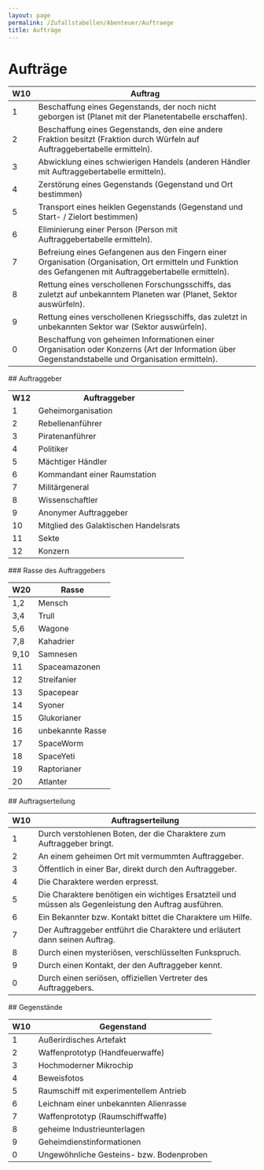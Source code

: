```yaml
---
layout: page
permalink: /Zufallstabellen/Abenteuer/Auftraege
title: Aufträge
---
```


# Aufträge

<table>
<thead>
<tr><th>W10</th><th>Auftrag</th></tr>
</thead>
<tbody>
<tr><td>1</td><td>Beschaffung eines Gegenstands, der noch nicht geborgen ist (Planet mit der Planetentabelle erschaffen).</td></tr>
<tr><td>2</td><td>Beschaffung eines Gegenstands, den eine andere Fraktion besitzt (Fraktion durch Würfeln auf Auftraggebertabelle ermitteln).</td></tr>
<tr><td>3</td><td>Abwicklung eines schwierigen Handels (anderen Händler mit Auftraggebertabelle ermitteln).</td></tr>
<tr><td>4</td><td>Zerstörung eines Gegenstands (Gegenstand und Ort bestimmen)</td></tr>
<tr><td>5</td><td>Transport eines heiklen Gegenstands (Gegenstand und Start- / Zielort bestimmen)</td></tr>
<tr><td>6</td><td>Eliminierung einer Person (Person mit Auftraggebertabelle ermitteln).</td></tr>
<tr><td>7</td><td>Befreiung eines Gefangenen aus den Fingern einer Organisation (Organisation, Ort ermitteln und Funktion des Gefangenen mit Auftraggebertabelle ermitteln).</td></tr>
<tr><td>8</td><td>Rettung eines verschollenen Forschungsschiffs, das zuletzt auf unbekanntem Planeten war (Planet, Sektor auswürfeln).</td></tr>
<tr><td>9</td><td>Rettung eines verschollenen Kriegsschiffs, das zuletzt in unbekannten Sektor war (Sektor auswürfeln).</td></tr>
<tr><td>0</td><td>Beschaffung von geheimen Informationen einer Organisation oder Konzerns (Art der Information über Gegenstandstabelle und Organisation ermitteln).</td></tr>
</tbody>
</table>
## Auftraggeber

<table>
<tbody>
<tr><th>W12</th><th>Auftraggeber</th></tr>
<tr><td>1</td><td>Geheimorganisation</td></tr>
<tr><td>2</td><td>Rebellenanführer</td></tr>
<tr><td>3</td><td>Piratenanführer</td></tr>
<tr><td>4</td><td>Politiker</td></tr>
<tr><td>5</td><td>Mächtiger Händler</td></tr>
<tr><td>6</td><td>Kommandant einer Raumstation</td></tr>
<tr><td>7</td><td>Militärgeneral</td></tr>
<tr><td>8</td><td>Wissenschaftler</td></tr>
<tr><td>9</td><td>Anonymer Auftraggeber</td></tr>
<tr><td>10</td><td>Mitglied des Galaktischen Handelsrats</td></tr>
<tr><td>11</td><td>Sekte</td></tr>
<tr><td>12</td><td>Konzern</td></tr>
</tbody>
</table>
### Rasse des Auftraggebers

<table>
<thead>
<tr><th>W20</th><th>Rasse</th></tr>
</thead>
<tbody>
<tr><td>1,2</td><td>Mensch</td></tr>
<tr><td>3,4</td><td>Trull</td></tr>
<tr><td>5,6</td><td>Wagone</td></tr>
<tr><td>7,8</td><td>Kahadrier</td></tr>
<tr><td>9,10</td><td>Samnesen</td></tr>
<tr><td>11</td><td>Spaceamazonen</td></tr>
<tr><td>12</td><td>Streifanier</td></tr>
<tr><td>13</td><td>Spacepear</td></tr>
<tr><td>14</td><td>Syoner</td></tr>
<tr><td>15</td><td>Glukorianer</td></tr>
<tr><td>16</td><td>unbekannte Rasse</td></tr>
<tr><td>17</td><td>SpaceWorm</td></tr>
<tr><td>18</td><td>SpaceYeti</td></tr>
<tr><td>19</td><td>Raptorianer</td></tr>
<tr><td>20</td><td>Atlanter</td></tr>
</tbody>
</table>
## Auftragserteilung

<table>
<thead>
<tr><th>W10</th><th>Auftragserteilung</th></tr>
</thead>
<tbody>
<tr><td>1</td><td>Durch verstohlenen Boten, der die Charaktere zum Auftraggeber bringt.</td></tr>
<tr><td>2</td><td>An einem geheimen Ort mit vermummten Auftraggeber.</td></tr>
<tr><td>3</td><td>Öffentlich in einer Bar, direkt durch den Auftraggeber.</td></tr>
<tr><td>4</td><td>Die Charaktere werden erpresst.</td></tr>
<tr><td>5</td><td>Die Charaktere benötigen ein wichtiges Ersatzteil und müssen als Gegenleistung den Auftrag ausführen.</td></tr>
<tr><td>6</td><td>Ein Bekannter bzw. Kontakt bittet die Charaktere um Hilfe.</td></tr>
<tr><td>7</td><td>Der Auftraggeber entführt die Charaktere und erläutert dann seinen Auftrag.</td></tr>
<tr><td>8</td><td>Durch einen mysteriösen, verschlüsselten Funkspruch.</td></tr>
<tr><td>9</td><td>Durch einen Kontakt, der den Auftraggeber kennt.</td></tr>
<tr><td>0</td><td>Durch einen seriösen, offiziellen Vertreter des Auftraggebers.</td></tr>
</tbody>
</table>
## Gegenstände

<table>
<thead>
<tr><th>W10</th><th>Gegenstand</th></tr>
</thead>
<tbody>
<tr><td>1</td><td>Außerirdisches Artefakt</td></tr>
<tr><td>2</td><td>Waffenprototyp (Handfeuerwaffe)</td></tr>
<tr><td>3</td><td>Hochmoderner Mikrochip</td></tr>
<tr><td>4</td><td>Beweisfotos</td></tr>
<tr><td>5</td><td>Raumschiff mit experimentellem Antrieb</td></tr>
<tr><td>6</td><td>Leichnam einer unbekannten Alienrasse</td></tr>
<tr><td>7</td><td>Waffenprototyp (Raumschiffwaffe)</td></tr>
<tr><td>8</td><td>geheime Industrieunterlagen</td></tr>
<tr><td>9</td><td>Geheimdienstinformationen</td></tr>
<tr><td>0</td><td>Ungewöhnliche Gesteins- bzw. Bodenproben</td></tr>
</tbody>
</table>
